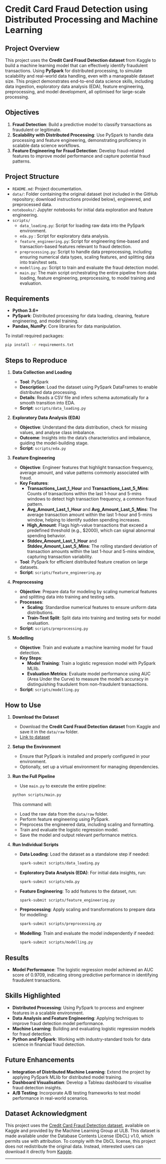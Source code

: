 
# Credit Card Fraud Detection using Distributed Processing and Machine Learning

## Project Overview
This project uses the **Credit Card Fraud Detection dataset** from Kaggle to build a machine learning model that can effectively identify fraudulent transactions. Using **PySpark** for distributed processing, to simulate scalability and real-world data handling, even with a manageable dataset size. This project demonstrates end-to-end data science skills, including data ingestion, exploratory data analysis (EDA), feature engineering, preprocessing, and model development, all optimised for large-scale processing.

## Objectives
1. **Fraud Detection**: Build a predictive model to classify transactions as fraudulent or legitimate.
2. **Scalability with Distributed Processing**: Use PySpark to handle data processing and feature engineering, demonstrating proficiency in scalable data science workflows.
3. **Feature Engineering for Fraud Detection**: Develop fraud-related features to improve model performance and capture potential fraud patterns.

## Project Structure

- `README.md`: Project documentation.
- `data/`: Folder containing the original dataset (not included in the GitHub repository; download instructions provided below), engineered, and preprocessed data.
- `notebooks/`: Jupyter notebooks for initial data exploration and feature engineering.
- `scripts/`
  - `data_loading.py`: Script for loading raw data into the PySpark environment.
  - `eda.py` : Script for exploratory data analysis.
  - `feature_engineering.py`: Script for engineering time-based and transaction-based features relevant to fraud detection.
  - `preprocessing.py`: Script to handle data preprocessing, including ensuring numerical data types, scaling features, and splitting data into train/test sets.
  - `modelling.py`: Script to train and evaluate the fraud detection model.
  - `main.py`: The main script orchestrating the entire pipeline from data loading, feature engineering, preprocessing, to model training and evaluation.

## Requirements
- **Python 3.6+**
- **PySpark**: Distributed processing for data loading, cleaning, feature engineering, and model training.
- **Pandas, NumPy**: Core libraries for data manipulation.

To install required packages:
```bash
pip install -r requirements.txt
```

## Steps to Reproduce

1. **Data Collection and Loading**
   - **Tool**: PySpark
   - **Description**: Load the dataset using PySpark DataFrames to enable distributed data processing.
   - **Details**: Reads a CSV file and infers schema automatically for a smooth transition into EDA.
   - **Script**: `scripts/data_loading.py`

2. **Exploratory Data Analysis (EDA)**
   - **Objective**: Understand the data distribution, check for missing values, and analyse class imbalance.
   - **Outcome**: Insights into the data’s characteristics and imbalance, guiding the model-building stage.
   - **Script**: `scripts/eda.py`

3. **Feature Engineering**
   - **Objective**: Engineer features that highlight transaction frequency, average amount, and value patterns commonly associated with fraud.
   - **Key Features**:
     - **Transactions_Last_1_Hour** and **Transactions_Last_5_Mins**: Counts of transactions within the last 1-hour and 5-mins windows to detect high transaction frequency, a common fraud pattern.
     - **Avg_Amount_Last_1_Hour** and **Avg_Amount_Last_5_Mins**: The average transaction amount within the last 1-hour and 5-mins window, helping to identify sudden spending increases.
     - **High_Amount**: Flags high-value transactions that exceed a predefined threshold (e.g., $2000), which can signal abnormal spending behavior.
     - **Stddev_Amount_Last_1_Hour** and **Stddev_Amount_Last_5_Mins**: The rolling standard deviation of transaction amounts within the last 1-hour and 5-mins window, capturing transaction variability.
   - **Tool**: PySpark for efficient distributed feature creation on large datasets.
   - **Script**: `scripts/feature_engineering.py`

4. **Preprocessing**
   - **Objective**: Prepare data for modeling by scaling numerical features and splitting data into training and testing sets.
   - **Processes**:
     - **Scaling**: Standardise numerical features to ensure uniform data distributions.
     - **Train-Test Split**: Split data into training and testing sets for model evaluation.
   - **Script**: `scripts/preprocessing.py`

5. **Modelling**
   - **Objective**: Train and evaluate a machine learning model for fraud detection.
   - **Key Steps**:
     - **Model Training**: Train a logistic regression model with PySpark MLlib.
     - **Evaluation Metrics**: Evaluate model performance using AUC (Area Under the Curve) to measure the model’s accuracy in distinguishing fraudulent from non-fraudulent transactions.
   - **Script**: `scripts/modelling.py`

## How to Use

1. **Download the Dataset**
   - Download the **Credit Card Fraud Detection dataset** from Kaggle and save it in the `data/raw` folder.
   - [Link to dataset](https://www.kaggle.com/mlg-ulb/creditcardfraud)

2. **Setup the Environment**
   - Ensure that PySpark is installed and properly configured in your environment.
   - Optionally, set up a virtual environment for managing dependencies.

3. **Run the Full Pipeline**
   - Use `main.py` to execute the entire pipeline:
   ```bash
   python scripts/main.py
   ```
   This command will:
   - Load the raw data from the `data/raw` folder.
   - Perform feature engineering using PySpark.
   - Preprocess the engineered data, including scaling and formatting.
   - Train and evaluate the logistic regression model.
   - Save the model and output relevant performance metrics.

4. **Run Individual Scripts**
   - **Data Loading**: Load the dataset as a standalone step if needed:
     ```bash
     spark-submit scripts/data_loading.py
     ```
   - **Exploratory Data Analysis (EDA)**: For initial data insights, run:
     ```bash
     spark-submit scripts/eda.py
     ```
   - **Feature Engineering**: To add features to the dataset, run:
     ```bash
     spark-submit scripts/feature_engineering.py
     ```
   - **Preprocessing**: Apply scaling and transformations to prepare data for modelling:
     ```bash
     spark-submit scripts/preprocessing.py
     ```
   - **Modelling**: Train and evaluate the model independently if needed:
     ```bash
     spark-submit scripts/modelling.py
     ```

## Results
- **Model Performance**: The logistic regression model achieved an AUC score of 0.9709, indicating strong predictive performance in identifying fraudulent transactions.

## Skills Highlighted
- **Distributed Processing**: Using PySpark to process and engineer features in a scalable environment.
- **Data Analysis and Feature Engineering**: Applying techniques to improve fraud detection model performance.
- **Machine Learning**: Building and evaluating logistic regression models for fraud detection.
- **Python and PySpark**: Working with industry-standard tools for data science in financial fraud detection.

## Future Enhancements
- **Integration of Distributed Machine Learning**: Extend the project by applying PySpark MLlib for distributed model training.
- **Dashboard Visualisation**: Develop a Tableau dashboard to visualise fraud detection insights.
- **A/B Testing**: Incorporate A/B testing frameworks to test model performance in real-world scenarios.

## Dataset Acknowledgment
This project uses the [Credit Card Fraud Detection dataset](https://www.kaggle.com/datasets/mlg-ulb/creditcardfraud), available on Kaggle and provided by the Machine Learning Group at ULB. This dataset is made available under the Database Contents License (DbCL) v1.0, which permits use with attribution.
To comply with the DbCL license, this project does not redistribute the original data. Instead, interested users can download it directly from [Kaggle](https://www.kaggle.com/datasets/mlg-ulb/creditcardfraud).

---
